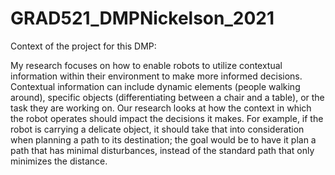 # GRAD521_DMPNickelson_2021

Context of the project for this DMP:

My research focuses on how to enable robots to utilize contextual information within their environment to make more informed decisions. Contextual information can include dynamic elements (people walking around), specific objects (differentiating between a chair and a table), or the task they are working on. Our research looks at how the context in which the robot operates should impact the decisions it makes. For example, if the robot is carrying a delicate object, it should take that into consideration when planning a path to its destination; the goal would be to have it plan a path that has minimal disturbances, instead of the standard path that only minimizes the distance. 

